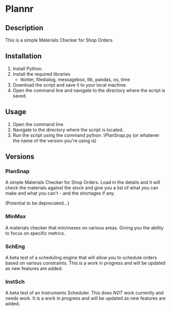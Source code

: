# Plannr

## Description
This is a simple Materials Checker for Shop Orders.

## Installation
1. Install Python.
2. Install the required libraries
    - tkinter, filedialog, messagebox, ttk, pandas, os, time
3. Download the script and save it to your local machine.
4. Open the command line and navigate to the directory where the script is saved.


## Usage
1. Open the command line.
2. Navigate to the directory where the script is located.
3. Run the script using the command python .\PlanSnap.py (or whatever the name of the version you're using is)

## Versions

### PlanSnap
A simple Materials Checker for Shop Orders. Load in the details and it will check the materials against the stock and give you a list of what you can make and what you can't - and the shortages if any.

(Potential to be depreciated...)

### MinMax
A materials checker that min/maxes on various areas. Giving you the ability to focus on specific metrics.

### SchEng
A beta test of a scheduling engine that will allow you to schedule orders based on various constraints. This is a work in progress and will be updated as new features are added.

### InstSch
A beta test of an Instruments Scheduler. This does _NOT_ work currently and needs work. It is a work in progress and will be updated as new features are added.